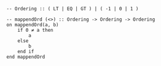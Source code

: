 ```applescript
-- Ordering :: ( LT | EQ | GT ) | ( -1 | 0 | 1 )
```

```applescript
-- mappendOrd (<>) :: Ordering -> Ordering -> Ordering
on mappendOrd(a, b)
    if 0 ≠ a then
        a
    else
        b
    end if
end mappendOrd
```